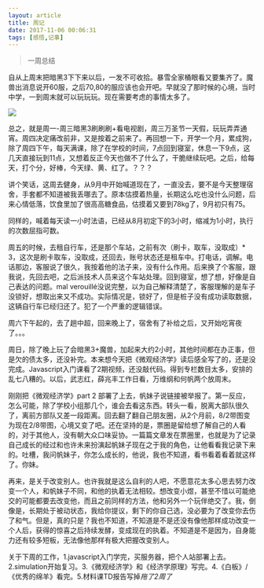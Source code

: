 ```yaml
---
layout: article
title: 周记
date: 2017-11-06 00:06:31
tags: [感悟,记事]
---
```


> 一周总结

<!-- more -->

自从上周末把暗黑3下下来以后，一发不可收拾。暴雪全家桶眼看又要集齐了。魔兽出消息说开60服，之后70,80的服应该也会开吧。早就没了那时候的心境，当时中学，一到周末就可以玩玩玩。现在需要考虑的事情太多了。

![](http://ww1.sinaimg.cn/large/7e6acf38gy1fl8055xoqdj20xc0lo1kx.jpg)

总之，就是周一-周三暗黑3刷刷刷+看电视剧，周三万圣节一天假，玩玩弄弄通宵。周四决定痛改前非，又是按着之前来了。再回想一下，开学一个月，累成狗，除了周四下午，每天满课，除了在学校的时间，7点回到寝室，休息一下9点，这几天直接玩到11点，又想着反正今天也做不了什么了，干脆继续玩吧。之后，给每天，打个分，好棒，今天绿、黄、红了。？？？

讲个笑话，这周去健身，从9月中开始喊道现在了，一直没去，要不是今天整理宿舍，手套都不知道被我丢哪去了。原本估摸着热量，长期这么吃也没什么问题，后来心情低落，饮食里加了很高高糖食品，估摸着又要到78kg了，9月初只有75。

同样的，喊着每天读一小时法语，已经从8月初定下的3小时，缩减为1小时，执行的次数屈指可数。

周五的时候，去租自行车，还是那个车站，之前有次（刷卡，取车，没取成）* 3，这次是刷卡取车，没取成，还回去，账号状态还是租车中。打电话，调解。电话那边，客服说了很久，我按着他的法子来，没有什么作用。后来换了个客服，跟我说，先回去吧，之后派技术人员来这个车站处理。回到寝室，想了想，好像是自己表达的问题。mal verouillé没说完整，以为自己解释清楚了，客服理解的是车子没锁好，想取出来又不成功。实际情况是，锁好了，但是桩子没有成功读取数据，这辆自行车已经归还了。犯了一个严重的逻辑错误。

周六下午起的，去了趟中超，回来晚上了，宿舍有了补给之后，又开始吃宵夜了。。。

周日，除了晚上玩了会暗黑3+魔兽，加起来大约2小时，其他时间都在办正事，但是欠的债太多，还没补完。本来想今天把《微观经济学》读后感全写了的，还是没完成。Javascript入门课看了2期视频，还没敲代码。得到专栏数目太多，安排的乱七八糟的。以后，武志红，薛兆丰工作日看，万维纲和何帆两个放周末。


刚刚把《微观经济学》part 2 部署了上去，帆妹子说链接被举报了。第一反应，怎么可能，除了学校小组那几个，谁会去看这东西。转头一看，脱离大部队很久了，离前方部队又差一段距离。回去翻了翻自己朋友圈，从2个月前，8/2带图变为现在2/8带图，心境又变了吧。还在坚持的是，票圈是留给想了解自己的人看的，对于其他人，没有朝大众口味妥协。一篇篇文章发在票圈里，也就是为了记录自己成长的经过和也许未来扮演起帆妹子现在之于我的角色，让他看看我记录下来的。吐槽，我问帆妹子，你怎么成长的，他说，我也不知道，看书看着看着就这样了。你妹。

再来，是关于改变别人。也许我就是这么自利的人吧，不愿意花太多心思去努力改变一个人，和帆妹子不同，和他的执着无法相较。想改变小煜，甚至不惜以可能绝交的可能都要去改变他，而且之前同样的方法，他和另外一个玩伴绝交了。我，倒像是，长期处于被动状态，我给你提议，剩下的你自己选，没必要为了改变你去伤了和气。但是，真的只是？我也不知道，不知道是不是还没有像他那样成功改变一个人后，获得的惊喜之后持续发酵，变成现在的执着。不知道是不是因为，自身能力还有较多短板，无法像他那样有极大把握改变别人。

关于下周的工作，1.javascript入门学完，买服务器，把个人站部署上去。2.simulation开始复习。3.《微观经济学》和《经济学原理》写完。4.《白板》/《优秀的绵羊》看完。5.材料课TD报告写掉*拖了2周了*
